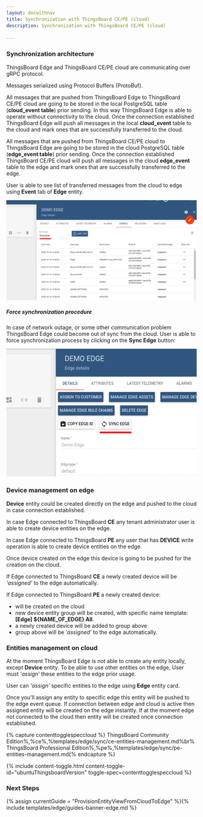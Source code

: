 ```yaml
---
layout: docwithnav
title: Synchronization with ThingsBoard CE/PE (cloud)
description: Synchronization with ThingsBoard CE/PE (cloud)

---
```


### Synchronization architecture

ThingsBoard Edge and ThingsBoard CE/PE cloud are communicating over gRPC protocol.

Messages serialized using Protocol Buffers (ProtoBuf).

All messages that are pushed from ThingsBoard Edge to ThingsBoard CE/PE cloud are going to be stored in the local PostgreSQL table (**cloud_event table**) prior sending.
In this way ThingsBoard Edge is able to operate without connectivity to the cloud.
Once the connection established ThingsBoard Edge will push all messages in the local **cloud_event** table to the cloud and mark ones that are successfully transferred to the cloud.

All messages that are pushed from ThingsBoard CE/PE cloud to ThingsBoard Edge are going to be stored in the cloud PostgreSQL table (**edge_event table**) prior sending.
Once the connection established ThingsBoard CE/PE cloud will push all messages in the cloud **edge_event** table to the edge and mark ones that are successfully transferred to the edge.

User is able to see list of transferred messages from the cloud to edge using **Event** tab of **Edge** entity.

![image](/images/edge/sync/downlink-events.png)

##### Force synchronization procedure

In case of network outage, or some other communication problem ThingsBoard Edge could become out of sync from the cloud. 
User is able to force synchronization process by clicking on the **Sync Edge** button:

![image](/images/edge/sync/sync-button.png)

### Device management on edge

**Device** entity could be created directly on the edge and pushed to the cloud in case connection established.

In case Edge connected to ThingsBoard **CE** any tenant administrator user is able to create device entities on the edge.

In case Edge connected to ThingsBoard **PE** any user that has **DEVICE** write operation is able to create device entities on the edge.

Once device created on the edge this device is going to be pushed for the creation on the cloud.

If Edge connected to ThingsBoard **CE** a newly created device will be *'assigned'* to the edge automatically.

If Edge connected to ThingsBoard **PE** a newly created device:
 - will be created on the cloud
 - new device entity group will be created, with specific name template: **[Edge] ${NAME_OF_EDGE} All**.
 - a newly created device will be added to group above
 - group above will be *'assigned'* to the edge automatically.   

### Entities management on cloud

At the moment ThingsBoard Edge is not able to create any entity locally, except **Device** entity.
To be able to use other entities on the edge, User must *'assign'* these entities to the edge prior usage.

User can *'assign'* specific entities to the edge using **Edge** entity card.

Once you'll assign any entity to specific edge this entity will be pushed to the edge event queue.
If connection between edge and cloud is active then assigned entity will be created on the edge instantly. 
If at the moment edge not connected to the cloud then entity will be created once connection established. 

{% capture contenttogglespeccloud %}
ThingsBoard Community Edition%,%ce%,%templates/edge/sync/ce-entities-management.md%br%
ThingsBoard Professional Edition%,%pe%,%templates/edge/sync/pe-entities-management.md{% endcapture %}

{% include content-toggle.html content-toggle-id="ubuntuThingsboardVersion" toggle-spec=contenttogglespeccloud %} 

### Next Steps

{% assign currentGuide = "ProvisionEntityViewFromCloudToEdge" %}{% include templates/edge/guides-banner-edge.md %}
